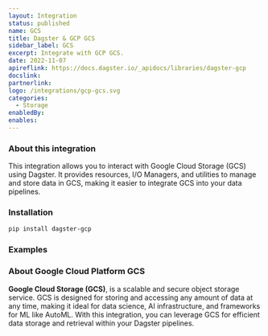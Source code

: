 ```yaml
---
layout: Integration
status: published
name: GCS
title: Dagster & GCP GCS
sidebar_label: GCS
excerpt: Integrate with GCP GCS.
date: 2022-11-07
apireflink: https://docs.dagster.io/_apidocs/libraries/dagster-gcp
docslink:
partnerlink:
logo: /integrations/gcp-gcs.svg
categories:
  - Storage
enabledBy:
enables:
---
```


### About this integration

This integration allows you to interact with Google Cloud Storage (GCS) using Dagster. It provides resources, I/O Managers, and utilities to manage and store data in GCS, making it easier to integrate GCS into your data pipelines.

### Installation

```bash
pip install dagster-gcp
```

### Examples

<CodeExample filePath="integrations/gcp-gcs.py" language="python" />

### About Google Cloud Platform GCS

**Google Cloud Storage (GCS)**, is a scalable and secure object storage service. GCS is designed for storing and accessing any amount of data at any time, making it ideal for data science, AI infrastructure, and frameworks for ML like AutoML. With this integration, you can leverage GCS for efficient data storage and retrieval within your Dagster pipelines.
